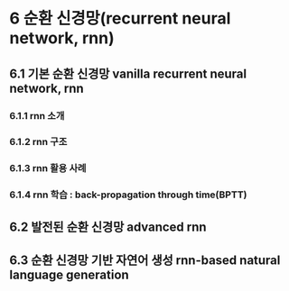 # 6 순환 신경망(recurrent neural network, rnn)
## 6.1 기본 순환 신경망 vanilla recurrent neural network, rnn
### 6.1.1 rnn 소개
### 6.1.2 rnn 구조
### 6.1.3 rnn 활용 사례
### 6.1.4 rnn 학습 : back-propagation through time(BPTT)
## 6.2 발전된 순환 신경망 advanced rnn
## 6.3 순환 신경망 기반 자연어 생성 rnn-based natural language generation
